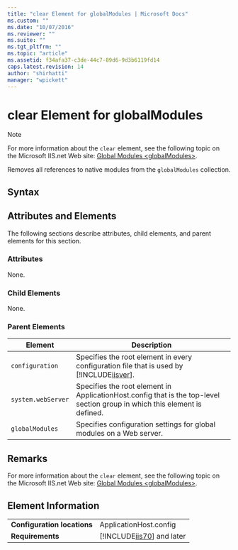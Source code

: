```yaml
---
title: "clear Element for globalModules | Microsoft Docs"
ms.custom: ""
ms.date: "10/07/2016"
ms.reviewer: ""
ms.suite: ""
ms.tgt_pltfrm: ""
ms.topic: "article"
ms.assetid: f34afa37-c3de-44c7-89d6-9d3b6119fd14
caps.latest.revision: 14
author: "shirhatti"
manager: "wpickett"
---
```

# clear Element for globalModules
> [!NOTE]
>  For more information about the `clear` element, see the following topic on the Microsoft IIS.net Web site: [Global Modules \<globalModules>](http://www.iis.net/ConfigReference/system.webServer/globalModules/add).  
  
 Removes all references to native modules from the `globalModules` collection.  
  
## Syntax  
  
## Attributes and Elements  
 The following sections describe attributes, child elements, and parent elements for this section.  
  
### Attributes  
 None.  
  
### Child Elements  
 None.  
  
### Parent Elements  
  
|Element|Description|  
|-------------|-----------------|  
|`configuration`|Specifies the root element in every configuration file that is used by [!INCLUDE[iisver](../../reference/admin/includes/iisver-md.md)].|  
|`system.webServer`|Specifies the root element in ApplicationHost.config that is the top-level section group in which this element is defined.|  
|`globalModules`|Specifies configuration settings for global modules on a Web server.|  
  
## Remarks  
 For more information about the `clear` element, see the following topic on the Microsoft IIS.net Web site: [Global Modules \<globalModules>](http://www.iis.net/ConfigReference/system.webServer/globalModules/add).  
  
## Element Information  
  
|||  
|-|-|  
|**Configuration locations**|ApplicationHost.config|  
|**Requirements**|[!INCLUDE[iis70](../../reference/admin/includes/iis70-md.md)] and later|